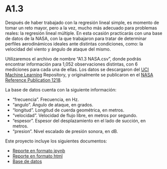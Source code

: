 # A1.3
Después de haber trabajado con la regresión lineal simple, es momento de tomar un reto mayor, pero a la vez, mucho más adecuado para problemas reales: la regresión lineal múltiple. En esta ocasión practicarás con una base de datos de la NASA, con la que trabajaron para tratar de determinar perfiles aerodinámicos ideales ante distintas condiciones, como: la velocidad del viento y ángulo de ataque del mismo.

Utilizaremos el archivo de nombre “A1.3 NASA.csv”, donde podrás encontrar información para 1,052 observaciones distintas, con 6 mediciones para cada una de ellas. Los datos se descargaron del [UCI Machine Learning](https://archive.ics.uci.edu/dataset/291/airfoil+self+noise) Repository, y originalmente se publicaron en el [NASA Reference Publication 1218](https://ntrs.nasa.gov/api/citations/19890016302/downloads/19890016302.pdf).

La base de datos cuenta con la siguiente información: 
- “frecuencia”. Frecuencia, en Hz.
- “angulo”. Ángulo de ataque, en grados.
- “longitud”. Longitud de cuerda geométrica, en metros.
- “velocidad”. Velocidad de flujo libre, en metros por segundo.
- “espesor”. Espesor del desplazamiento en el lado de succión, en metros.
- “presion”. Nivel escalado de presión sonora, en dB.

Este proyecto incluye los siguientes documentos:

- [Reporte en formato ipynb](A1.3.ipynb)
- [Reporte en formato html](A1.3.html)
- [Base de datos](A1.3NASA.csv)
